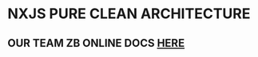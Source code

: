 # NXJS PURE CLEAN ARCHITECTURE

OUR TEAM ZB
ONLINE DOCS [HERE](https://zonblade.github.io/nextjs-clean-architecture/)
---


